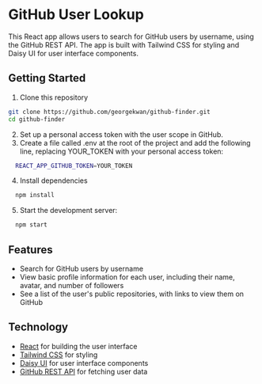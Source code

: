 # GitHub User Lookup

This React app allows users to search for GitHub users by username, using the GitHub REST API. The app is built with Tailwind CSS for styling and Daisy UI for user interface components.

## Getting Started

1. Clone this repository

```bash
git clone https://github.com/georgekwan/github-finder.git
cd github-finder

```

2. Set up a personal access token with the user scope in GitHub.
3. Create a file called .env at the root of the project and add the following line, replacing YOUR_TOKEN with your personal access token:

```bash
  REACT_APP_GITHUB_TOKEN=YOUR_TOKEN
```

4. Install dependencies

```bash
  npm install
```

5. Start the development server:

```bash
  npm start
```

## Features

- Search for GitHub users by username
- View basic profile information for each user, including their name, avatar, and number of followers
- See a list of the user's public repositories, with links to view them on GitHub

## Technology

- [React](https://reactjs.org/) for building the user interface
- [Tailwind CSS](https://tailwindcss.com/) for styling
- [Daisy UI](https://daisyui.com/) for user interface components
- [GitHub REST API](https://docs.github.com/en/rest?apiVersion=2022-11-28) for fetching user data
